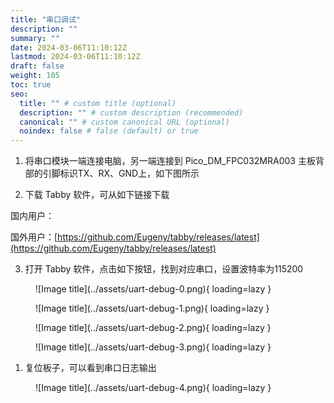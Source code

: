 ```yaml
---
title: "串口调试"
description: ""
summary: ""
date: 2024-03-06T11:10:12Z
lastmod: 2024-03-06T11:10:12Z
draft: false
weight: 105
toc: true
seo:
  title: "" # custom title (optional)
  description: "" # custom description (recommended)
  canonical: "" # custom canonical URL (optional)
  noindex: false # false (default) or true
---
```


1. 将串口模块一端连接电脑，另一端连接到 Pico_DM_FPC032MRA003 主板背部的引脚标识TX、RX、GND上，如下图所示


2. 下载 Tabby 软件，可从如下链接下载

国内用户：

国外用户：[https://github.com/Eugeny/tabby/releases/latest](https://github.com/Eugeny/tabby/releases/latest)

3. 打开 Tabby 软件，点击如下按钮，找到对应串口，设置波特率为115200

<figure markdown="span">
  ![Image title](../assets/uart-debug-0.png){ loading=lazy }
</figure>

<figure markdown="span">
  ![Image title](../assets/uart-debug-1.png){ loading=lazy }
</figure>

<figure markdown="span">
  ![Image title](../assets/uart-debug-2.png){ loading=lazy }
</figure>

<figure markdown="span">
  ![Image title](../assets/uart-debug-3.png){ loading=lazy }
</figure>


1. 复位板子，可以看到串口日志输出

<figure markdown="span">
  ![Image title](../assets/uart-debug-4.png){ loading=lazy }
</figure>